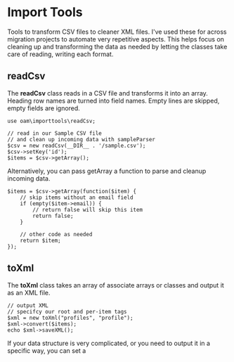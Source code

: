 # Import Tools

Tools to transform CSV files to cleaner XML files. I've used these for
across migration projects to automate very repetitive aspects. This
helps focus on cleaning up and transforming the data as needed by letting
the classes take care of reading, writing each format.

## readCsv

The **readCsv** class reads in a CSV file and transforms it into an array. Heading row
names are turned into field names. Empty lines are skipped, empty fields are ignored.

~~~~
use oam\importtools\readCsv;

// read in our Sample CSV file
// and clean up incoming data with sampleParser
$csv = new readCsv(__DIR__ . '/sample.csv');
$csv->setKey('id');
$items = $csv->getArray();
~~~~

Alternatively, you can pass getArray a function to parse and cleanup incoming data.

~~~~
$items = $csv->getArray(function($item) {
    // skip items without an email field
    if (empty($item->email)) {
        // return false will skip this item
        return false;
    }

    // other code as needed
    return $item;
});
~~~~

## toXml

The **toXml** class takes an array of associate arrays or classes and output it as an XML file.

~~~~
// output XML
// specifcy our root and per-item tags
$xml = new toXml("profiles", "profile");
$xml->convert($items);
echo $xml->saveXML();
~~~~

If your data structure is very complicated, or you need to output it in a specific way, you can
set a